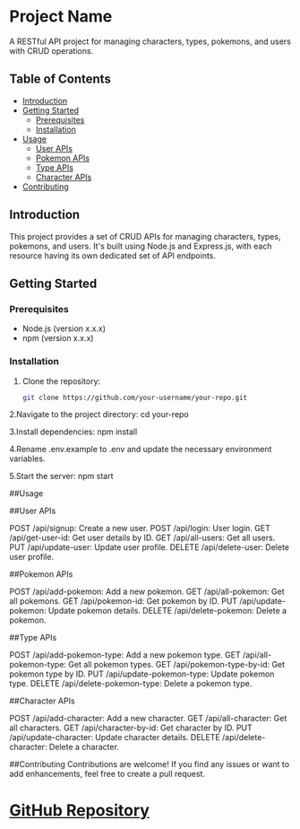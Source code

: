 # Project Name

A RESTful API project for managing characters, types, pokemons, and users with CRUD operations.

## Table of Contents

- [Introduction](#introduction)
- [Getting Started](#getting-started)
  - [Prerequisites](#prerequisites)
  - [Installation](#installation)
- [Usage](#usage)
  - [User APIs](#user-apis)
  - [Pokemon APIs](#pokemon-apis)
  - [Type APIs](#type-apis)
  - [Character APIs](#character-apis)
- [Contributing](#contributing)

## Introduction

This project provides a set of CRUD APIs for managing characters, types, pokemons, and users. It's built using Node.js and Express.js, with each resource having its own dedicated set of API endpoints.

## Getting Started

### Prerequisites

- Node.js (version x.x.x)
- npm (version x.x.x)

### Installation

1. Clone the repository:

   ```bash
   git clone https://github.com/your-username/your-repo.git

2.Navigate to the project directory:
cd your-repo

3.Install dependencies:
npm install

4.Rename .env.example to .env and update the necessary environment variables.

5.Start the server:
npm start

##Usage

##User APIs

POST /api/signup: Create a new user.
POST /api/login: User login.
GET /api/get-user-id: Get user details by ID.
GET /api/all-users: Get all users.
PUT /api/update-user: Update user profile.
DELETE /api/delete-user: Delete user profile.

##Pokemon APIs

POST /api/add-pokemon: Add a new pokemon.
GET /api/all-pokemon: Get all pokemons.
GET /api/pokemon-id: Get pokemon by ID.
PUT /api/update-pokemon: Update pokemon details.
DELETE /api/delete-pokemon: Delete a pokemon.

##Type APIs

POST /api/add-pokemon-type: Add a new pokemon type.
GET /api/all-pokemon-type: Get all pokemon types.
GET /api/pokemon-type-by-id: Get pokemon type by ID.
PUT /api/update-pokemon-type: Update pokemon type.
DELETE /api/delete-pokemon-type: Delete a pokemon type.

##Character APIs

POST /api/add-character: Add a new character.
GET /api/all-character: Get all characters.
GET /api/character-by-id: Get character by ID.
PUT /api/update-character: Update character details.
DELETE /api/delete-character: Delete a character.


##Contributing
Contributions are welcome! If you find any issues or want to add enhancements, feel free to create a pull request.
# [GitHub Repository](https://github.com/Noorlogs/pokemon-API)
